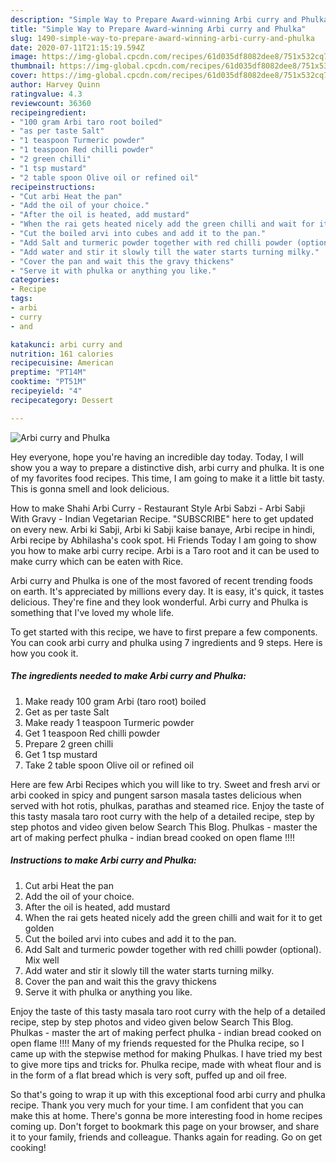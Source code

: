 ```yaml
---
description: "Simple Way to Prepare Award-winning Arbi curry and Phulka"
title: "Simple Way to Prepare Award-winning Arbi curry and Phulka"
slug: 1490-simple-way-to-prepare-award-winning-arbi-curry-and-phulka
date: 2020-07-11T21:15:19.594Z
image: https://img-global.cpcdn.com/recipes/61d035df8082dee8/751x532cq70/arbi-curry-and-phulka-recipe-main-photo.jpg
thumbnail: https://img-global.cpcdn.com/recipes/61d035df8082dee8/751x532cq70/arbi-curry-and-phulka-recipe-main-photo.jpg
cover: https://img-global.cpcdn.com/recipes/61d035df8082dee8/751x532cq70/arbi-curry-and-phulka-recipe-main-photo.jpg
author: Harvey Quinn
ratingvalue: 4.3
reviewcount: 36360
recipeingredient:
- "100 gram Arbi taro root boiled"
- "as per taste Salt"
- "1 teaspoon Turmeric powder"
- "1 teaspoon Red chilli powder"
- "2 green chilli"
- "1 tsp mustard"
- "2 table spoon Olive oil or refined oil"
recipeinstructions:
- "Cut arbi Heat the pan"
- "Add the oil of your choice."
- "After the oil is heated, add mustard"
- "When the rai gets heated nicely add the green chilli and wait for it to get golden"
- "Cut the boiled arvi into cubes and add it to the pan."
- "Add Salt and turmeric powder together with red chilli powder (optional). Mix well"
- "Add water and stir it slowly till the water starts turning milky."
- "Cover the pan and wait this the gravy thickens"
- "Serve it with phulka or anything you like."
categories:
- Recipe
tags:
- arbi
- curry
- and

katakunci: arbi curry and 
nutrition: 161 calories
recipecuisine: American
preptime: "PT14M"
cooktime: "PT51M"
recipeyield: "4"
recipecategory: Dessert

---
```



![Arbi curry and Phulka](https://img-global.cpcdn.com/recipes/61d035df8082dee8/751x532cq70/arbi-curry-and-phulka-recipe-main-photo.jpg)

Hey everyone, hope you're having an incredible day today. Today, I will show you a way to prepare a distinctive dish, arbi curry and phulka. It is one of my favorites food recipes. This time, I am going to make it a little bit tasty. This is gonna smell and look delicious.

How to make Shahi Arbi Curry - Restaurant Style Arbi Sabzi - Arbi Sabji With Gravy - Indian Vegetarian Recipe. &#34;SUBSCRIBE&#34; here to get updated on every new. Arbi ki Sabji, Arbi ki Sabji kaise banaye, Arbi recipe in hindi, Arbi recipe by Abhilasha&#39;s cook spot. Hi Friends Today I am going to show you how to make arbi curry recipe. Arbi is a Taro root and it can be used to make curry which can be eaten with Rice.

Arbi curry and Phulka is one of the most favored of recent trending foods on earth. It's appreciated by millions every day. It is easy, it's quick, it tastes delicious. They're fine and they look wonderful. Arbi curry and Phulka is something that I've loved my whole life.


To get started with this recipe, we have to first prepare a few components. You can cook arbi curry and phulka using 7 ingredients and 9 steps. Here is how you cook it.

<!--inarticleads1-->

##### The ingredients needed to make Arbi curry and Phulka:

1. Make ready 100 gram Arbi (taro root) boiled
1. Get as per taste Salt
1. Make ready 1 teaspoon Turmeric powder
1. Get 1 teaspoon Red chilli powder
1. Prepare 2 green chilli
1. Get 1 tsp mustard
1. Take 2 table spoon Olive oil or refined oil


Here are few Arbi Recipes which you will like to try. Sweet and fresh arvi or arbi cooked in spicy and pungent sarson masala tastes delicious when served with hot rotis, phulkas, parathas and steamed rice. Enjoy the taste of this tasty masala taro root curry with the help of a detailed recipe, step by step photos and video given below Search This Blog. Phulkas - master the art of making perfect phulka - indian bread cooked on open flame !!!! 

<!--inarticleads2-->

##### Instructions to make Arbi curry and Phulka:

1. Cut arbi Heat the pan
1. Add the oil of your choice.
1. After the oil is heated, add mustard
1. When the rai gets heated nicely add the green chilli and wait for it to get golden
1. Cut the boiled arvi into cubes and add it to the pan.
1. Add Salt and turmeric powder together with red chilli powder (optional). Mix well
1. Add water and stir it slowly till the water starts turning milky.
1. Cover the pan and wait this the gravy thickens
1. Serve it with phulka or anything you like.


Enjoy the taste of this tasty masala taro root curry with the help of a detailed recipe, step by step photos and video given below Search This Blog. Phulkas - master the art of making perfect phulka - indian bread cooked on open flame !!!! Many of my friends requested for the Phulka recipe, so I came up with the stepwise method for making Phulkas. I have tried my best to give more tips and tricks for. Phulka recipe, made with wheat flour and is in the form of a flat bread which is very soft, puffed up and oil free. 

So that's going to wrap it up with this exceptional food arbi curry and phulka recipe. Thank you very much for your time. I am confident that you can make this at home. There's gonna be more interesting food in home recipes coming up. Don't forget to bookmark this page on your browser, and share it to your family, friends and colleague. Thanks again for reading. Go on get cooking!

